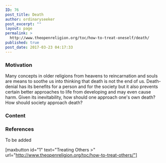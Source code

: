 ```yaml
---
ID: 76
post_title: Death
author: ordinaryseeker
post_excerpt: ""
layout: page
permalink: >
  http://www.theopenreligion.org/toc/how-to-treat-oneself/death/
published: true
post_date: 2017-03-23 04:17:33
---
```

<h3>Motivation</h3>
Many concepts in older religions from heavens to reincarnation and souls are means to soothe us into thinking that death is not the end of us. Death-denial has its benefits for a person and for the society but it also prevents certain better approaches to life from developing and may even cause harm. Given its inevitability, how should one approach one's own death? How should society approach death?
<h3>Content</h3>
<h3>References</h3>
To be added

[maxbutton id="1" text="Treating Others &gt;" url="http://www.theopenreligion.org/toc/how-to-treat-others/"]